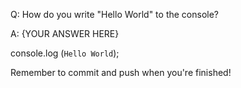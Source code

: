 Q: How do you write "Hello World" to the console?

A: {YOUR ANSWER HERE}

console.log (`Hello World`);




Remember to commit and push when you're finished!